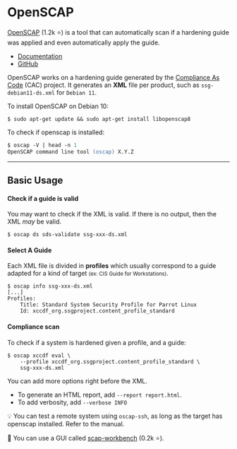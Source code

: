# OpenSCAP

<div class="row row-cols-md-2"><div>

[OpenSCAP](https://www.open-scap.org/) (1.2k ⭐) is a tool that can automatically scan if a hardening guide was applied and even automatically apply the guide.

* [Documentation](https://static.open-scap.org/)
* [GitHub](https://github.com/OpenSCAP/openscap)

OpenSCAP works on a hardening guide generated by the [Compliance As Code](content/index.md) (CAC) project. It generates an **XML** file per product, such as `ssg-debian11-ds.xml` for `Debian 11`.
</div><div>

To install OpenSCAP on Debian 10:

```shell!
$ sudo apt-get update && sudo apt-get install libopenscap8
```

To check if openscap is installed:

```ps
$ oscap -V | head -n 1
OpenSCAP command line tool (oscap) X.Y.Z
```
</div></div>

<hr class="sep-both">

## Basic Usage

<div class="row row-cols-md-2"><div>

#### Check if a guide is valid

You may want to check if the XML is valid. If there is no output, then the XML *may* be valid.

```shell!
$ oscap ds sds-validate ssg-xxx-ds.xml
```

#### Select A Guide

Each XML file is divided in **profiles** which usually correspond to a guide adapted for a kind of target <small>(ex: CIS Guide for Workstations)</small>.

```shell!
$ oscap info ssg-xxx-ds.xml
[...]
Profiles:
    Title: Standard System Security Profile for Parrot Linux
    Id: xccdf_org.ssgproject.content_profile_standard
```
</div><div>

#### Compliance scan

To check if a system is hardened given a profile, and a guide:

```shell!
$ oscap xccdf eval \
    --profile xccdf_org.ssgproject.content_profile_standard \
    ssg-xxx-ds.xml
```

You can add more options right before the XML.

* To generate an HTML report, add `--report report.html`.
* To add verbosity, add `--verbose INFO`

💡 You can test a remote system using `oscap-ssh`, as long as the target has openscap installed. Refer to the manual.

🚀 You can use a GUI called [scap-workbench](https://github.com/OpenSCAP/scap-workbench) (0.2k ⭐).
</div></div>